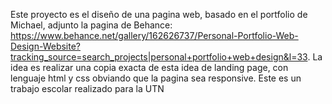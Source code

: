 Este proyecto es el diseño de una pagina web, basado en el portfolio de Michael, adjunto la pagina de Behance: https://www.behance.net/gallery/162626737/Personal-Portfolio-Web-Design-Website?tracking_source=search_projects|personal+portfolio+web+design&l=33.
La idea es realizar una copia exacta de esta idea de landing page, con lenguaje html y css obviando que la pagina sea responsive.
Este es un trabajo escolar realizado para la UTN
